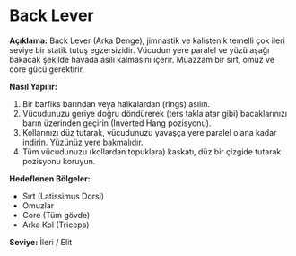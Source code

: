 # Back Lever

**Açıklama:**
Back Lever (Arka Denge), jimnastik ve kalistenik temelli çok ileri seviye bir statik tutuş egzersizidir. Vücudun yere paralel ve yüzü aşağı bakacak şekilde havada asılı kalmasını içerir. Muazzam bir sırt, omuz ve core gücü gerektirir.

**Nasıl Yapılır:**
1.  Bir barfiks barından veya halkalardan (rings) asılın.
2.  Vücudunuzu geriye doğru döndürerek (ters takla atar gibi) bacaklarınızı barın üzerinden geçirin (Inverted Hang pozisyonu).
3.  Kollarınızı düz tutarak, vücudunuzu yavaşça yere paralel olana kadar indirin. Yüzünüz yere bakmalıdır.
4.  Tüm vücudunuzu (kollardan topuklara) kaskatı, düz bir çizgide tutarak pozisyonu koruyun.

**Hedeflenen Bölgeler:**
* Sırt (Latissimus Dorsi)
* Omuzlar
* Core (Tüm gövde)
* Arka Kol (Triceps)

**Seviye:** İleri / Elit